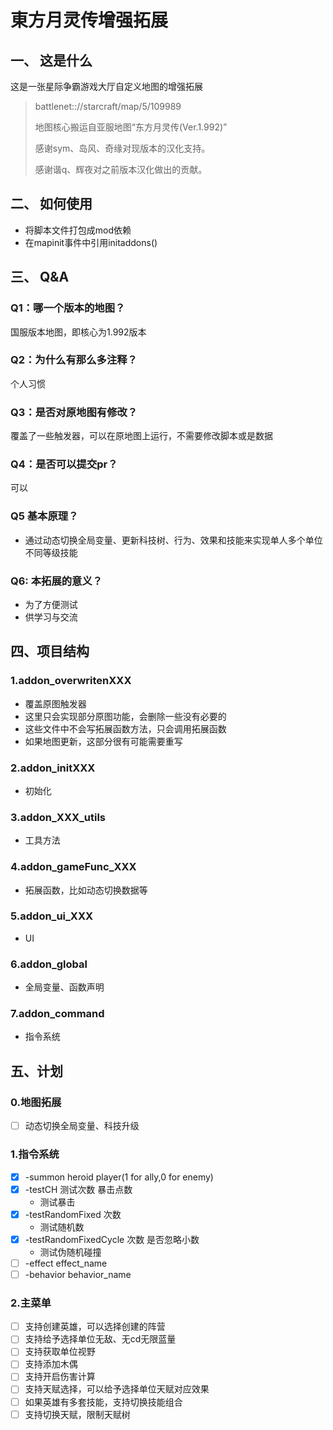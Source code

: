 # 東方月灵传增强拓展

## 一、 这是什么
这是一张星际争霸游戏大厅自定义地图的增强拓展

> battlenet:://starcraft/map/5/109989
>
> 地图核心搬运自亚服地图“东方月灵传(Ver.1.992)”
>
> 感谢sym、岛风、奇缘对现版本的汉化支持。
>
> 感谢谐q、辉夜对之前版本汉化做出的贡献。
## 二、 如何使用
- 将脚本文件打包成mod依赖
- 在mapinit事件中引用initaddons()
## 三、 Q&A
### Q1：哪一个版本的地图？
国服版本地图，即核心为1.992版本
### Q2：为什么有那么多注释？
个人习惯
### Q3：是否对原地图有修改？
覆盖了一些触发器，可以在原地图上运行，不需要修改脚本或是数据
### Q4：是否可以提交pr？

可以
### Q5 基本原理？
 - 通过动态切换全局变量、更新科技树、行为、效果和技能来实现单人多个单位不同等级技能
### Q6: 本拓展的意义？

- 为了方便测试
- 供学习与交流

## 四、项目结构

### 1.addon_overwritenXXX
- 覆盖原图触发器
- 这里只会实现部分原图功能，会删除一些没有必要的
- 这些文件中不会写拓展函数方法，只会调用拓展函数
- 如果地图更新，这部分很有可能需要重写
### 2.addon_initXXX
- 初始化
### 3.addon_XXX_utils
- 工具方法
### 4.addon_gameFunc_XXX
- 拓展函数，比如动态切换数据等
### 5.addon_ui_XXX
- UI
### 6.addon_global
- 全局变量、函数声明
### 7.addon_command
- 指令系统
## 五、计划
### 0.地图拓展
- [ ] 动态切换全局变量、科技升级
### 1.指令系统
- [x] -summon heroid player(1 for ally,0 for enemy)
- [x] -testCH 测试次数 暴击点数
  - 测试暴击
- [x] -testRandomFixed 次数
  - 测试随机数
- [x] -testRandomFixedCycle 次数 是否忽略小数
  - 测试伪随机碰撞
- [ ] -effect effect_name
- [ ] -behavior behavior_name

### 2.主菜单
- [ ] 支持创建英雄，可以选择创建的阵营
- [ ] 支持给予选择单位无敌、无cd无限蓝量
- [ ] 支持获取单位视野
- [ ] 支持添加木偶
- [ ] 支持开启伤害计算
- [ ] 支持天赋选择，可以给予选择单位天赋对应效果
- [ ] 如果英雄有多套技能，支持切换技能组合
- [ ] 支持切换天赋，限制天赋树